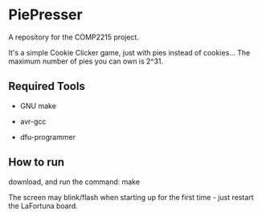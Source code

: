 # PiePresser
A repository for the COMP2215 project.

It's a simple Cookie Clicker game, just with pies instead of cookies... The maximum number of pies you can own is 2^31.

## Required Tools
- GNU make

- avr-gcc

- dfu-programmer

## How to run
download, and run the command: make

The screen may blink/flash when starting up for the first time - just restart the LaFortuna board.
